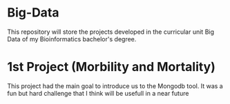 # Big-Data
This repository will store the projects developed in the curricular unit Big Data of my Bioinformatics bachelor's degree.


# 1st Project (Morbility and Mortality)
This project had the main goal to introduce us to the Mongodb tool.
It was a fun but hard challenge that I think will be usefull in a near future
